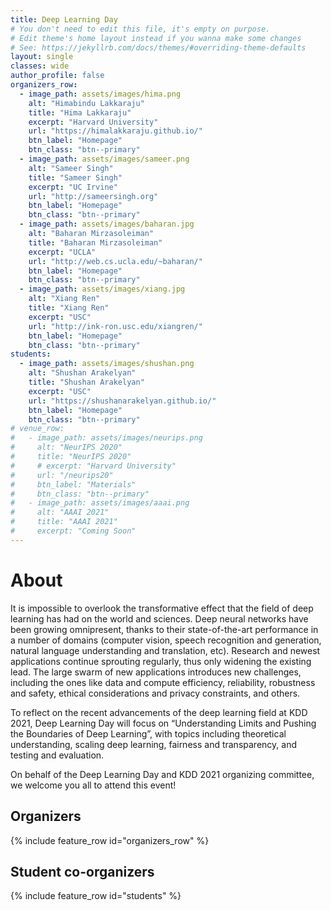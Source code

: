 ```yaml
---
title: Deep Learning Day
# You don't need to edit this file, it's empty on purpose.
# Edit theme's home layout instead if you wanna make some changes
# See: https://jekyllrb.com/docs/themes/#overriding-theme-defaults
layout: single
classes: wide
author_profile: false
organizers_row:
  - image_path: assets/images/hima.png
    alt: "Himabindu Lakkaraju"
    title: "Hima Lakkaraju"
    excerpt: "Harvard University"
    url: "https://himalakkaraju.github.io/"
    btn_label: "Homepage"
    btn_class: "btn--primary"
  - image_path: assets/images/sameer.png
    alt: "Sameer Singh"
    title: "Sameer Singh"
    excerpt: "UC Irvine"
    url: "http://sameersingh.org"
    btn_label: "Homepage"
    btn_class: "btn--primary"
  - image_path: assets/images/baharan.jpg
    alt: "Baharan Mirzasoleiman"
    title: "Baharan Mirzasoleiman"
    excerpt: "UCLA"
    url: "http://web.cs.ucla.edu/~baharan/"
    btn_label: "Homepage"
    btn_class: "btn--primary"
  - image_path: assets/images/xiang.jpg
    alt: "Xiang Ren"
    title: "Xiang Ren"
    excerpt: "USC"
    url: "http://ink-ron.usc.edu/xiangren/"
    btn_label: "Homepage"
    btn_class: "btn--primary"
students:
  - image_path: assets/images/shushan.png
    alt: "Shushan Arakelyan"
    title: "Shushan Arakelyan"
    excerpt: "USC"
    url: "https://shushanarakelyan.github.io/"
    btn_label: "Homepage"
    btn_class: "btn--primary"
# venue_row:
#   - image_path: assets/images/neurips.png
#     alt: "NeurIPS 2020"
#     title: "NeurIPS 2020"
#     # excerpt: "Harvard University"
#     url: "/neurips20"
#     btn_label: "Materials"
#     btn_class: "btn--primary"
#   - image_path: assets/images/aaai.png
#     alt: "AAAI 2021"
#     title: "AAAI 2021"
#     excerpt: "Coming Soon"
---
```


# About

It is impossible to overlook the transformative effect that the field of deep learning has had on the world and sciences. Deep neural networks have been growing omnipresent, thanks to their state-of-the-art performance in a number of domains (computer vision, speech recognition and generation, natural language understanding and translation, etc). Research and newest applications continue sprouting regularly, thus only widening the existing lead. The large swarm of new applications introduces new challenges, including the ones like data and compute efficiency, reliability, robustness and safety, ethical considerations and privacy constraints, and others. 

To reflect on the recent advancements of the deep learning field at KDD 2021, Deep Learning Day will focus on “Understanding Limits and Pushing the Boundaries of Deep Learning”, with topics including theoretical understanding, scaling deep learning, fairness and transparency, and testing and evaluation.

On behalf of the Deep Learning Day and KDD 2021 organizing committee, we welcome you all to attend this event!


<!-- #Call

We plan to solicit short paper submissions for “deep learning critique” from the community, which aims to better understand and to improve all stages of the research process in deep learning. Accepted papers will be given a 15-min slot for contributed talk on the DL day. We invite you to refer to an earlier effort to register trends and debates, analyze bad practices and inventorize open problems at “Critiquing and Correcting Trends in Machine Learning 2018” Workshop: https://ml-critique-correct.github.io/.
 -->


<section class="organizers" markdown="1">

# Organizers

{% include feature_row id="organizers_row" %}

## Student co-organizers

{% include feature_row id="students" %}

</section>

<!-- # Tutorials

{% include feature_row id="venue_row" %} -->

<!-- <h3 class="archive__subtitle">{{ site.data.ui-text[site.locale].recent_posts | default: "Recent Posts" }}</h3> -->

<!-- {% if paginator %}
  {% assign posts = paginator.posts %}
{% else %}
  {% assign posts = site.posts %}
{% endif %}

{% for post in posts %}
  {% include archive-single.html %}
{% endfor %}

{% include paginator.html %} -->
